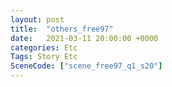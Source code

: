 ```yaml
---
layout: post
title:  "others_free97"
date:   2021-03-11 20:00:00 +0000
categories: Etc
Tags: Story Etc
SceneCode: ["scene_free97_q1_s20"]
---
```

